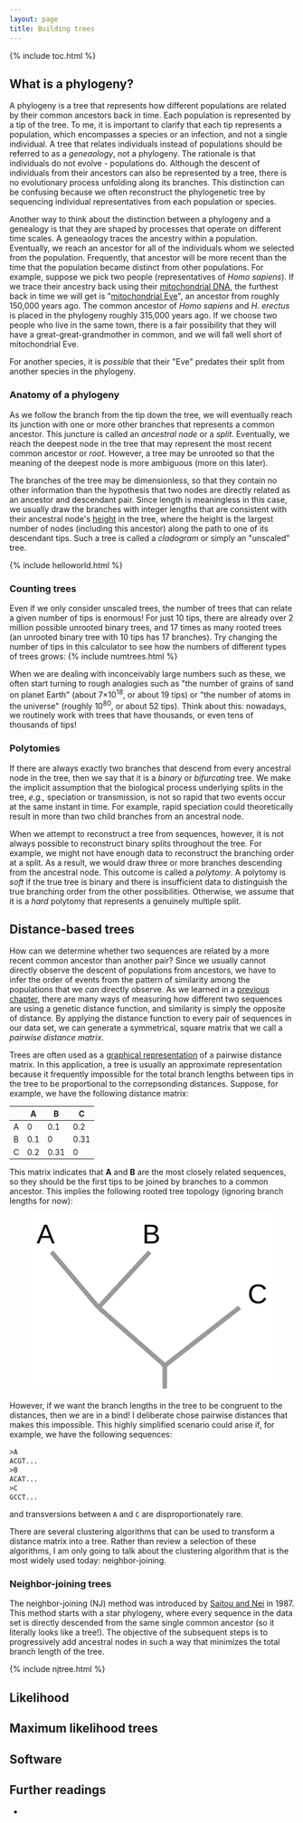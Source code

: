 ```yaml
---
layout: page
title: Building trees
---
```


{% include toc.html %}

## What is a phylogeny?

A phylogeny is a tree that represents how different populations are related by their common ancestors back in time. 
Each population is represented by a tip of the tree. 
To me, it is important to clarify that each tip represents a population, which encompasses a species or an infection, and not a single individual.
A tree that relates individuals instead of populations should be referred to as a *geneaology*, not a phylogeny.
The rationale is that individuals do not evolve - populations do. 
Although the descent of individuals from their ancestors can also be represented by a tree, there is no evolutionary process unfolding along its branches.
This distinction can be confusing because we often reconstruct the phylogenetic tree by sequencing individual representatives from each population or species.

Another way to think about the distinction between a phylogeny and a genealogy is that they are shaped by processes that operate on different time scales. 
A geneaology traces the ancestry within a population. 
Eventually, we reach an ancestor for all of the individuals whom we selected from the population. 
Frequently, that ancestor will be more recent than the time that the population became distinct from other populations. 
For example, suppose we pick two people (representatives of *Homo sapiens*). 
If we trace their ancestry back using their [mitochondrial DNA](https://en.wikipedia.org/wiki/Mitochondrial_DNA), the furthest back in time we will get is "[mitochondrial Eve](https://en.wikipedia.org/wiki/Mitochondrial_Eve)", an ancestor from roughly 150,000 years ago. 
The common ancestor of *Homo sapiens* and *H. erectus* is placed in the phylogeny roughly 315,000 years ago. 
If we choose two people who live in the same town, there is a fair possibility that they will have a great-great-grandmother in common, and we will fall well short of mitochondrial Eve. 

For another species, it is *possible* that their "Eve" predates their split from another species in the phylogeny.


### Anatomy of a phylogeny
As we follow the branch from the tip down the tree, we will eventually reach its junction with one or more other branches that represents a common ancestor. 
This juncture is called an *ancestral node* or a *split*. 
Eventually, we reach the deepest node in the tree that may represent the most recent common ancestor or *root*. 
However, a tree may be unrooted so that the meaning of the deepest node is more ambiguous (more on this later).

The branches of the tree may be dimensionless, so that they contain no other information than the hypothesis that two nodes are directly related as an ancestor and descendant pair.
Since length is meaningless in this case, we usually draw the branches with integer lengths that are consistent with their ancestral node's [height](https://en.wikipedia.org/wiki/Node_(computer_science)) in the tree, where the height is the largest number of nodes (including this ancestor) along the path to one of its descendant tips.
Such a tree is called a *cladogram* or simply an "unscaled" tree.

{% include helloworld.html %}


### Counting trees

Even if we only consider unscaled trees, the number of trees that can relate a given number of tips is enormous!
For just 10 tips, there are already over 2 million possible unrooted binary trees, and 17 times as many rooted trees (an unrooted binary tree with 10 tips has 17 branches).
Try changing the number of tips in this calculator to see how the numbers of different types of trees grows:
{% include numtrees.html %}

When we are dealing with inconceivably large numbers such as these, we often start turning to rough analogies such as "the number of grains of sand on planet Earth" (about 7&times;10<sup>18</sup>, or about 19 tips) or "the number of atoms in the universe" (roughly 10<sup>80</sup>, or about 52 tips). 
Think about this: nowadays, we routinely work with trees that have thousands, or even tens of thousands of tips!

### Polytomies

If there are always exactly two branches that descend from every ancestral node in the tree, then we say that it is a *binary* or *bifurcating* tree.
We make the implicit assumption that the biological process underlying splits in the tree, *e.g.,* speciation or transmission, is not so rapid that two events occur at the same instant in time.
For example, rapid speciation could theoretically result in more than two child branches from an ancestral node.

When we attempt to reconstruct a tree from sequences, however, it is not always possible to reconstruct binary splits throughout the tree. 
For example, we might not have enough data to reconstruct the branching order at a split. 
As a result, we would draw three or more branches descending from the ancestral node. 
This outcome is called a *polytomy*. 
A polytomy is *soft* if the true tree is binary and there is insufficient data to distinguish the true branching order from the other possibilities. 
Otherwise, we assume that it is a *hard* polytomy that represents a genuinely multiple split.


## Distance-based trees

How can we determine whether two sequences are related by a more recent common ancestor than another pair? 
Since we usually cannot directly observe the descent of populations from ancestors, we have to infer the order of events from the pattern of similarity among the populations that we *can* directly observe. 
As we learned in a [previous chapter](Clustering.html#genetic-distances), there are many ways of measuring how different two sequences are using a genetic distance function, and similarity is simply the opposite of distance. 
By applying the distance function to every pair of sequences in our data set, we can generate a symmetrical, square matrix that we call a *pairwise distance matrix*.

Trees are often used as a [graphical representation](https://en.wikipedia.org/wiki/Dendrogram) of a pairwise distance matrix.
In this application, a tree is usually an approximate representation because it frequently impossible for the total branch lengths between tips in the tree to be proportional to the correpsonding distances.
Suppose, for example, we have the following distance matrix:

|  | A | B | C |
|--|---|---|---|
| A | 0 | 0.1 | 0.2 |
| B | 0.1 | 0 | 0.31 |
| C | 0.2 | 0.31 | 0 |

This matrix indicates that **A** and **B** are the most closely related sequences, so they should be the first tips to be joined by branches to a common ancestor.
This implies the following rooted tree topology (ignoring branch lengths for now):

<center>
<img src="/public/img/simple-tree.svg"/>
</center>

However, if we want the branch lengths in the tree to be congruent to the distances, then we are in a bind! 
I deliberate chose pairwise distances that makes this impossible. 
This highly simplified scenario could arise if, for example, we have the following sequences:
```
>A 
ACGT...
>B 
ACAT...
>C 
GCCT...
```
and transversions between `A` and `C` are disproportionately rare.

There are several clustering algorithms that can be used to transform a distance matrix into a tree.
Rather than review a selection of these algorithms, I am only going to talk about the clustering algorithm that is the most widely used today: neighbor-joining.


### Neighbor-joining trees

The neighbor-joining (NJ) method was introduced by [Saitou and Nei](https://academic.oup.com/mbe/article/4/4/406/1029664) in 1987.
This method starts with a star phylogeny, where every sequence in the data set is directly descended from the same single common ancestor (so it literally looks like a tree!).
The objective of the subsequent steps is to progressively add ancestral nodes in such a way that minimizes the total branch length of the tree.

{% include njtree.html %}

## Likelihood


## Maximum likelihood trees


## Software


## Further readings

* 




